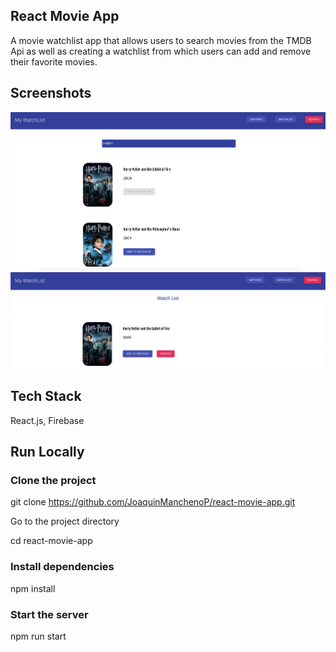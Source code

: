 ## React Movie App

A movie watchlist app that allows users to search movies from the TMDB Api as well as creating a watchlist from which users can add and remove their favorite movies.


## Screenshots
![Alt text](movieapp2.png?raw=true "movieapp2")
<br/>
![Alt text](movieapp1.png?raw=true "movieapp1")


## Tech Stack
React.js, Firebase


## Run Locally

### Clone the project

git clone https://github.com/JoaquinManchenoP/react-movie-app.git

Go to the project directory

cd react-movie-app

### Install dependencies

npm install

### Start the server 

npm run start

